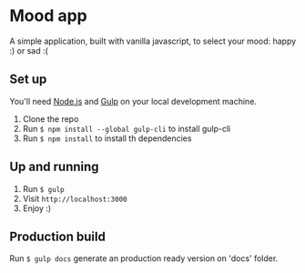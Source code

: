 # Mood app

A simple application, built with vanilla javascript, to select your mood: happy :) or sad :(

## Set up

You'll need [Node.js](https://nodejs.org/) and [Gulp](https://gulpjs.com) on your local development machine.

1. Clone the repo
2. Run `$ npm install --global gulp-cli` to install gulp-cli
3. Run `$ npm install` to install th dependencies

## Up and running

1. Run `$ gulp`
2. Visit `http://localhost:3000`
3. Enjoy :)


## Production build

Run `$ gulp docs` generate an production ready version on 'docs' folder.


